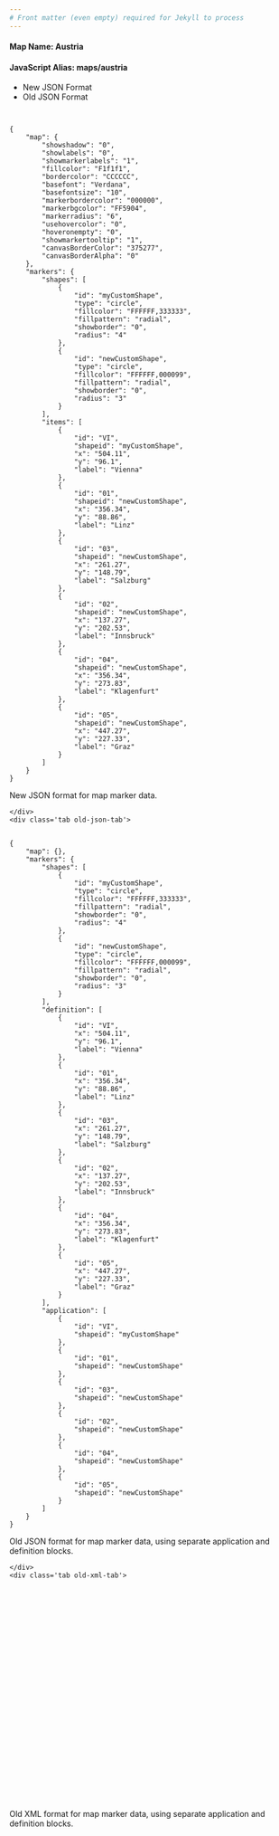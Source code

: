 ```yaml
---
# Front matter (even empty) required for Jekyll to process
---
```


#### Map Name: Austria

#### JavaScript Alias: maps/austria


<div class="code-wrapper">
<ul class='code-tabs'>
    <li class='active'>
        <a data-toggle='new-json'>New JSON Format</a>
    </li>
    <li>
        <a data-toggle='old-json'>Old JSON Format</a>
    </li>
</ul>
<div class='tab-content'>
    <pre class='plain-code'></pre>
    <div class='tab new-json-tab active'>
<pre><code class="language-javascript">
{
    "map": {
        "showshadow": "0",
        "showlabels": "0",
        "showmarkerlabels": "1",
        "fillcolor": "F1f1f1",
        "bordercolor": "CCCCCC",
        "basefont": "Verdana",
        "basefontsize": "10",
        "markerbordercolor": "000000",
        "markerbgcolor": "FF5904",
        "markerradius": "6",
        "usehovercolor": "0",
        "hoveronempty": "0",
        "showmarkertooltip": "1",
        "canvasBorderColor": "375277",
        "canvasBorderAlpha": "0"
    },
    "markers": {
        "shapes": [
            {
                "id": "myCustomShape",
                "type": "circle",
                "fillcolor": "FFFFFF,333333",
                "fillpattern": "radial",
                "showborder": "0",
                "radius": "4"
            },
            {
                "id": "newCustomShape",
                "type": "circle",
                "fillcolor": "FFFFFF,000099",
                "fillpattern": "radial",
                "showborder": "0",
                "radius": "3"
            }
        ],
        "items": [
            {
                "id": "VI",
                "shapeid": "myCustomShape",
                "x": "504.11",
                "y": "96.1",
                "label": "Vienna"
            },
            {
                "id": "01",
                "shapeid": "newCustomShape",
                "x": "356.34",
                "y": "88.86",
                "label": "Linz"
            },
            {
                "id": "03",
                "shapeid": "newCustomShape",
                "x": "261.27",
                "y": "148.79",
                "label": "Salzburg"
            },
            {
                "id": "02",
                "shapeid": "newCustomShape",
                "x": "137.27",
                "y": "202.53",
                "label": "Innsbruck"
            },
            {
                "id": "04",
                "shapeid": "newCustomShape",
                "x": "356.34",
                "y": "273.83",
                "label": "Klagenfurt"
            },
            {
                "id": "05",
                "shapeid": "newCustomShape",
                "x": "447.27",
                "y": "227.33",
                "label": "Graz"
            }
        ]
    }
}
</code></pre>


<p class='text-success'>New JSON format for map marker data.</p>

    </div>
    <div class='tab old-json-tab'>
<pre><code class="language-javascript">
{
    "map": {},
    "markers": {
        "shapes": [
            {
                "id": "myCustomShape",
                "type": "circle",
                "fillcolor": "FFFFFF,333333",
                "fillpattern": "radial",
                "showborder": "0",
                "radius": "4"
            },
            {
                "id": "newCustomShape",
                "type": "circle",
                "fillcolor": "FFFFFF,000099",
                "fillpattern": "radial",
                "showborder": "0",
                "radius": "3"
            }
        ],
        "definition": [
            {
                "id": "VI",
                "x": "504.11",
                "y": "96.1",
                "label": "Vienna"
            },
            {
                "id": "01",
                "x": "356.34",
                "y": "88.86",
                "label": "Linz"
            },
            {
                "id": "03",
                "x": "261.27",
                "y": "148.79",
                "label": "Salzburg"
            },
            {
                "id": "02",
                "x": "137.27",
                "y": "202.53",
                "label": "Innsbruck"
            },
            {
                "id": "04",
                "x": "356.34",
                "y": "273.83",
                "label": "Klagenfurt"
            },
            {
                "id": "05",
                "x": "447.27",
                "y": "227.33",
                "label": "Graz"
            }
        ],
        "application": [
            {
                "id": "VI",
                "shapeid": "myCustomShape"
            },
            {
                "id": "01",
                "shapeid": "newCustomShape"
            },
            {
                "id": "03",
                "shapeid": "newCustomShape"
            },
            {
                "id": "02",
                "shapeid": "newCustomShape"
            },
            {
                "id": "04",
                "shapeid": "newCustomShape"
            },
            {
                "id": "05",
                "shapeid": "newCustomShape"
            }
        ]
    }
}
</code></pre>


<p class='text-success'>Old JSON format for map marker data, using separate application and definition blocks.</p>

    </div>
    <div class='tab old-xml-tab'>
<pre><code class="language-html">
<map>
	<markers>
	   <shapes>
	       <shape id='myCustomShape' type='circle' fillColor='FFFFFF,333333' fillPattern='radial' showBorder='0' radius='4' />
		    <shape id='newCustomShape' type='circle' fillColor='FFFFFF,000099' fillPattern='radial' showBorder='0' radius='3' />
		</shapes>
		<definition>
			<marker id='VI' x='504.11' y='96.1' label='Vienna'  />
			<marker id='01' x='356.34' y='88.86' label='Linz'  />
			<marker id='03' x='261.27' y='148.79' label='Salzburg'  />
			<marker id='02' x='137.27' y='202.53' label='Innsbruck'  />
			<marker id='04' x='356.34' y='273.83' label='Klagenfurt'  />
			<marker id='05' x='447.27' y='227.33' label='Graz'  />

		</definition>
		<application>
			<marker id='VI' shapeId='myCustomShape'  />
			<marker id='01' shapeId='newCustomShape'  />
			<marker id='03' shapeId='newCustomShape'  />
			<marker id='02' shapeId='newCustomShape'  />
			<marker id='04' shapeId='newCustomShape'  />
			<marker id='05' shapeId='newCustomShape'  />

		</application>
	</markers>
</map>
</code></pre>

<p class='text-success'>Old XML format for map marker data, using separate application and definition blocks.</p>

</div>
</div>
</div>
